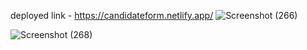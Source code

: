 deployed link -  https://candidateform.netlify.app/
![Screenshot (266)](https://github.com/Kumarijaya123/candidate-form/assets/81750694/6ddf8aa9-b949-4a36-ab6e-0741fba70bbb)

![Screenshot (268)](https://github.com/Kumarijaya123/candidate-form/assets/81750694/cb2b057b-915b-4ba8-9e60-1a6caab830d6)
